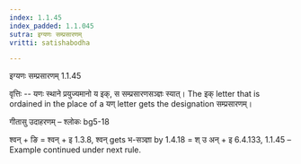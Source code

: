 ```yaml
---
index: 1.1.45
index_padded: 1.1.045
sutra: इग्यणः सम्प्रसारणम्
vritti: satishabodha

---
```

 इग्यणः सम्प्रसारणम् 1.1.45 


वृत्तिः -- यणः स्थाने प्रयुज्यमानो य इक्, स सम्प्रसारणसञ्ज्ञः स्यात्। The इक् letter that is ordained in the place of a यण् letter gets the designation सम्प्रसारणम्। 


गीतासु उदाहरणम् – श्लोकः bg5-18 


श्वन् + ङि = श्वन् + इ 1.3.8, श्वन् gets भ-सञ्ज्ञा by 1.4.18 = श् उ अन् + इ 6.4.133, 1.1.45 – Example continued under next rule. 